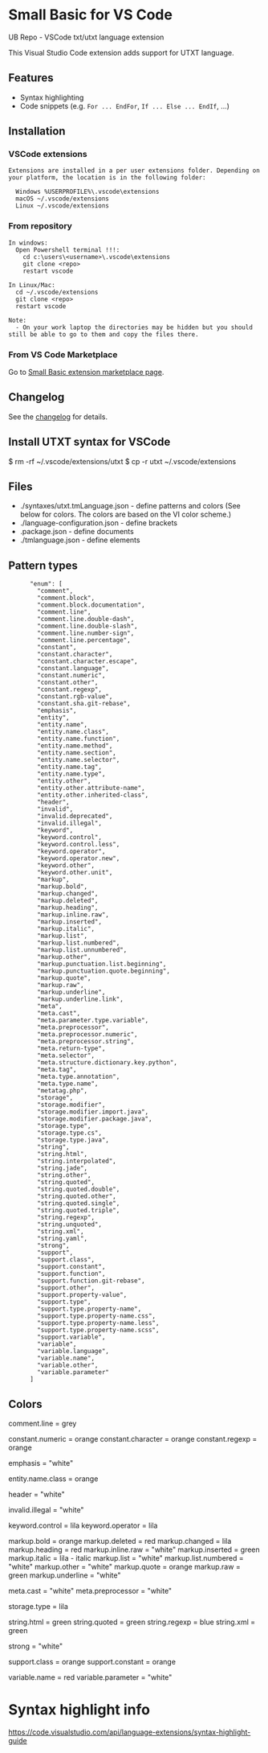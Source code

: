 # Small Basic for VS Code
UB Repo - VSCode txt/utxt language extension

This Visual Studio Code extension adds support for UTXT language.

## Features

- Syntax highlighting
- Code snippets (e.g. `For ... EndFor`, `If ... Else ... EndIf`, ...)

## Installation

### VSCode extensions

```
Extensions are installed in a per user extensions folder. Depending on your platform, the location is in the following folder:

  Windows %USERPROFILE%\.vscode\extensions
  macOS ~/.vscode/extensions
  Linux ~/.vscode/extensions
```

### From repository

```
In windows:
  Open Powershell terminal !!!:
    cd c:\users\<username>\.vscode\extensions
    git clone <repo>
    restart vscode

In Linux/Mac:
  cd ~/.vscode/extensions
  git clone <repo>
  restart vscode

Note:
  - On your work laptop the directories may be hidden but you should still be able to go to them and copy the files there.
```

### From VS Code Marketplace

Go to [Small Basic extension marketplace page](https://marketplace.visualstudio.com/items?itemName=alxnull.vscode-smallbasic).

## Changelog

See the [changelog](CHANGELOG.md) for details.

## Install UTXT syntax for VSCode

  $ rm -rf ~/.vscode/extensions/utxt
  $ cp -r utxt ~/.vscode/extensions

## Files

  * ./syntaxes/utxt.tmLanguage.json     - define patterns and colors (See below for colors. The colors are based on the VI color scheme.)
  * ./language-configuration.json       - define brackets
  * .package.json                       - define documents
  * ./tmlanguage.json                   - define elements

## Pattern types

          "enum": [
            "comment",
            "comment.block",
            "comment.block.documentation",
            "comment.line",
            "comment.line.double-dash",
            "comment.line.double-slash",
            "comment.line.number-sign",
            "comment.line.percentage",
            "constant",
            "constant.character",
            "constant.character.escape",
            "constant.language",
            "constant.numeric",
            "constant.other",
            "constant.regexp",
            "constant.rgb-value",
            "constant.sha.git-rebase",
            "emphasis",
            "entity",
            "entity.name",
            "entity.name.class",
            "entity.name.function",
            "entity.name.method",
            "entity.name.section",
            "entity.name.selector",
            "entity.name.tag",
            "entity.name.type",
            "entity.other",
            "entity.other.attribute-name",
            "entity.other.inherited-class",
            "header",
            "invalid",
            "invalid.deprecated",
            "invalid.illegal",
            "keyword",
            "keyword.control",
            "keyword.control.less",
            "keyword.operator",
            "keyword.operator.new",
            "keyword.other",
            "keyword.other.unit",
            "markup",
            "markup.bold",
            "markup.changed",
            "markup.deleted",
            "markup.heading",
            "markup.inline.raw",
            "markup.inserted",
            "markup.italic",
            "markup.list",
            "markup.list.numbered",
            "markup.list.unnumbered",
            "markup.other",
            "markup.punctuation.list.beginning",
            "markup.punctuation.quote.beginning",
            "markup.quote",
            "markup.raw",
            "markup.underline",
            "markup.underline.link",
            "meta",
            "meta.cast",
            "meta.parameter.type.variable",
            "meta.preprocessor",
            "meta.preprocessor.numeric",
            "meta.preprocessor.string",
            "meta.return-type",
            "meta.selector",
            "meta.structure.dictionary.key.python",
            "meta.tag",
            "meta.type.annotation",
            "meta.type.name",
            "metatag.php",
            "storage",
            "storage.modifier",
            "storage.modifier.import.java",
            "storage.modifier.package.java",
            "storage.type",
            "storage.type.cs",
            "storage.type.java",
            "string",
            "string.html",
            "string.interpolated",
            "string.jade",
            "string.other",
            "string.quoted",
            "string.quoted.double",
            "string.quoted.other",
            "string.quoted.single",
            "string.quoted.triple",
            "string.regexp",
            "string.unquoted",
            "string.xml",
            "string.yaml",
            "strong",
            "support",
            "support.class",
            "support.constant",
            "support.function",
            "support.function.git-rebase",
            "support.other",
            "support.property-value",
            "support.type",
            "support.type.property-name",
            "support.type.property-name.css",
            "support.type.property-name.less",
            "support.type.property-name.scss",
            "support.variable",
            "variable",
            "variable.language",
            "variable.name",
            "variable.other",
            "variable.parameter"
          ]

## Colors

  comment.line       = grey

  constant.numeric   = orange
  constant.character = orange
  constant.regexp    = orange

  emphasis           = "white"

  entity.name.class  = orange

  header             = "white"

  invalid.illegal    = "white"

  keyword.control    = lila
  keyword.operator   = lila

  markup.bold        = orange
  markup.deleted     = red
  markup.changed     = lila
  markup.heading     = red
  markup.inline.raw  = "white"
  markup.inserted    = green
  markup.italic      = lila - italic
  markup.list        = "white"
  markup.list.numbered = "white"
  markup.other       = "white"
  markup.quote       = orange
  markup.raw         = green
  markup.underline   = "white"

  meta.cast          = "white"
  meta.preprocessor  = "white"

  storage.type       = lila

  string.html        = green
  string.quoted      = green
  string.regexp      = blue
  string.xml         = green

  strong             = "white"

  support.class      = orange
  support.constant   = orange

  variable.name      = red
  variable.parameter = "white"



# Syntax highlight info

https://code.visualstudio.com/api/language-extensions/syntax-highlight-guide

